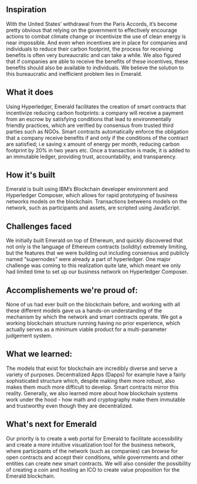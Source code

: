 ## Inspiration

With the United States’ withdrawal from the Paris Accords, it’s become pretty obvious that relying on the government to effectively encourage actions to combat climate change or incentivize the use of clean energy is near impossible. And even when incentives are in place for companies and individuals to reduce their carbon footprint, the process for receiving benefits is often very bureaucratic and can take a while. We also figured that if companies are able to receive the benefits of these incentives, these benefits should also be available to individuals. We believe the solution to this bureaucratic and inefficient problem lies in Emerald.

## What it does

Using Hyperledger, Emerald facilitates the creation of smart contracts that incentivize reducing carbon footprints: a company will receive a payment from an escrow by satisfying conditions that lead to environmentally friendly practices, which are verified by consensus from trusted third parties such as NGOs. Smart contracts automatically enforce the obligation that a company receive benefits if and only if the conditions of the contract are satisfied; i.e saving x amount of energy per month, reducing carbon footprint by 20% in two years etc. Once a transaction is made, it is added to an immutable ledger, providing trust, accountability, and transparency.

## How it's built

Emerald is built using IBM’s Blockchain developer environment and Hyperledger Composer, which allows for rapid prototyping of business networks models on the blockchain. Transactions betweens models on the network, such as participants and assets, are scripted using JavaScript.

## Challenges faced

We initially built Emerald on top of Ethereum, and quickly discovered that not only is the language of Ethereum contracts (solidity) extremely limiting, but the features that we were building out including consensus and publicly named “supernodes” were already a part of hyperledger. One major challenge was coming to this realization quite late, which meant we only had limited time to set up our business network on Hyperledger Composer.

## Accomplishements we're proud of:

None of us had ever built on the blockchain before, and working with all these different models gave us a hands-on understanding of the mechanism by which the network and smart contracts operate. We got a working blockchain structure running having no prior experience, which actually serves as a minimum viable product for a multi-parameter judgement system.

## What we learned:

The models that exist for blockchain are incredibly diverse and serve a variety of purposes. Decentralized Apps (Dapps) for example have a fairly sophisticated structure which, despite making them more robust, also makes them much more difficult to develop. Smart contracts mirror this reality. Generally, we also learned more about how blockchain systems work under the hood - how math and cryptography make them immutable and trustworthy even though they are decentralized.

## What's next for Emerald

Our priority is to create a web portal for Emerald to facilitate accessibility and create a more intuitive visualization tool for the business network, where participants of the network (such as companies) can browse for open contracts and accept their conditions, while governments and other entities can create new smart contracts. We will also consider the possibility of creating a coin and hosting an ICO to create value proposition for the Emerald blockchain.


